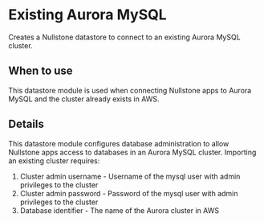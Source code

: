 # Existing Aurora MySQL

Creates a Nullstone datastore to connect to an existing Aurora MySQL cluster.

## When to use

This datastore module is used when connecting Nullstone apps to Aurora MySQL and the cluster already exists in AWS.

## Details

This datastore module configures database administration to allow Nullstone apps access to databases in an Aurora MySQL cluster.
Importing an existing cluster requires:
1. Cluster admin username - Username of the mysql user with admin privileges to the cluster
2. Cluster admin password - Password of the mysql user with admin privileges to the cluster
3. Database identifier - The name of the Aurora cluster in AWS
